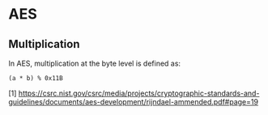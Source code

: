 AES
====

Multiplication
--------------

In AES, multiplication at the byte level is defined as:

`(a * b) % 0x11B`

[1] https://csrc.nist.gov/csrc/media/projects/cryptographic-standards-and-guidelines/documents/aes-development/rijndael-ammended.pdf#page=19


